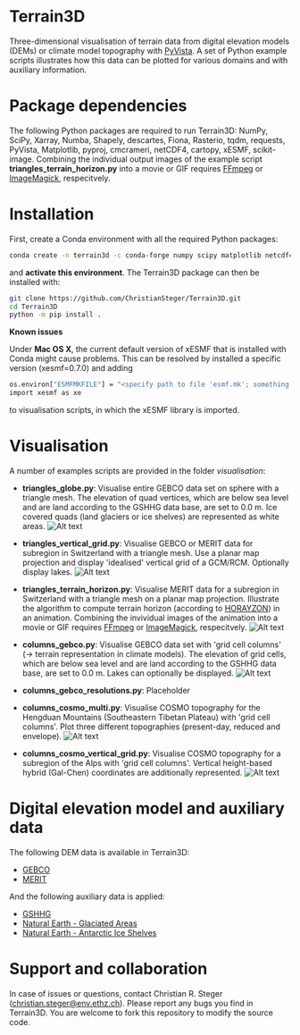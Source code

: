 # Terrain3D
Three-dimensional visualisation of terrain data from digital elevation models (DEMs) or climate model topography with [PyVista](https://docs.pyvista.org). A set of Python example scripts illustrates how this data can be plotted for various domains and with auxiliary information.

# Package dependencies

The following Python packages are required to run Terrain3D: NumPy, SciPy, Xarray, Numba, Shapely, descartes, Fiona, Rasterio, tqdm, requests, PyVista, Matplotlib, pyproj, cmcrameri, netCDF4, cartopy, xESMF, scikit-image.
Combining the individual output images of the example script **triangles_terrain_horizon.py** into a movie or GIF requires [FFmpeg](https://ffmpeg.org) or [ImageMagick](https://imagemagick.org/index.php), respecitvely.

# Installation

First, create a Conda environment with all the required Python packages:

```bash
conda create -n terrain3d -c conda-forge numpy scipy matplotlib netcdf4 shapely xarray pyproj cartopy rasterio descartes fiona scikit-image numba xesmf cmcrameri tqdm requests pyvista
```

and **activate this environment**. The Terrain3D package can then be installed with:

```bash
git clone https://github.com/ChristianSteger/Terrain3D.git
cd Terrain3D
python -m pip install .
```

**Known issues**

Under **Mac OS X**, the current default version of xESMF that is installed with Conda might cause problems. This can be resolved by installed a specific version (xesmf=0.7.0) and adding

```bash
os.environ["ESMFMKFILE"] = "<specify path to file 'esmf.mk'; something like ../miniconda3/envs/terrain3d/lib/esmf.mk>"
import xesmf as xe
```

to visualisation scripts, in which the xESMF library is imported.

# Visualisation

A number of examples scripts are provided in the folder *visualisation*:

- **triangles_globe.py**: Visualise entire GEBCO data set on sphere with a triangle mesh. The elevation of quad vertices, which are below sea level and are land according to the GSHHG data base, are set to 0.0 m. Ice covered quads (land glaciers or ice shelves) are represented as white areas.
![Alt text](https://github.com/ChristianSteger/Media/blob/master/Terrain3D_Globus.png?raw=true "Output from triangles_globe.py")

- **triangles_vertical_grid.py**: Visualise GEBCO or MERIT data for subregion in Switzerland with a triangle mesh. Use a planar map projection and display 'idealised' vertical grid of a GCM/RCM. Optionally display lakes.
![Alt text](https://github.com/ChristianSteger/Media/blob/master/Terrain3D_Switzerland_sub_grid_boxes.png?raw=true "Output from triangles_vertical_grid.py")

- **triangles_terrain_horizon.py**: Visualise MERIT data for a subregion in Switzerland with a triangle mesh on a planar map projection. Illustrate the algorithm to compute terrain horizon (according to [HORAYZON](https://doi.org/10.5194/gmd-15-6817-2022)) in an animation. Combining the invividual images of the animation into a movie or GIF requires [FFmpeg](https://ffmpeg.org) or [ImageMagick](https://imagemagick.org/index.php), respecitvely.
![Alt text](https://github.com/ChristianSteger/Media/blob/master/Terrain3D_terrain_horizon_new.gif?raw=true "Output from triangles_terrain_horizon.py")

- **columns_gebco.py**: Visualise GEBCO data set with 'grid cell columns' (&rarr; terrain representation in climate models). The elevation of grid cells, which are below sea level and are land according to the GSHHG data base, are set to 0.0 m. Lakes can optionally be displayed.
![Alt text](https://github.com/ChristianSteger/Media/blob/master/Terrain3D_columns_rot_coords_gebco.png?raw=true "Output from columns_gebco.py")

- **columns_gebco_resolutions.py**: Placeholder

- **columns_cosmo_multi.py**: Visualise COSMO topography for the Hengduan Mountains (Southeastern Tibetan Plateau) with 'grid cell columns'. Plot three different topographies (present-day, reduced and envelope).
![Alt text](https://github.com/ChristianSteger/Media/blob/master/Terrain3D_columns_cosmo_multi.png?raw=true "Output from columns_cosmo_multi.py")

- **columns_cosmo_vertical_grid.py**: Visualise COSMO topography for a subregion of the Alps with 'grid cell columns'. Vertical height-based hybrid (Gal-Chen) coordinates are additionally represented.
![Alt text](https://github.com/ChristianSteger/Media/blob/master/Terrain3D_columns_cosmo_vertical_grid.png?raw=true "Output from columns_cosmo_vertical_grid.py")

# Digital elevation model and auxiliary data

The following DEM data is available in Terrain3D:

- [GEBCO](https://www.gebco.net/data_and_products/gridded_bathymetry_data/)
- [MERIT](http://hydro.iis.u-tokyo.ac.jp/~yamadai/MERIT_DEM/)

And the following auxiliary data is applied:

- [GSHHG](https://www.soest.hawaii.edu/pwessel/gshhg/)
- [Natural Earth - Glaciated Areas](https://www.naturalearthdata.com/downloads/10m-physical-vectors/10m-glaciated-areas/)
- [Natural Earth - Antarctic Ice Shelves](https://www.naturalearthdata.com/downloads/50m-physical-vectors/50m-antarctic-ice-shelves/)

# Support and collaboration

In case of issues or questions, contact Christian R. Steger (christian.steger@env.ethz.ch). Please report any bugs you find in Terrain3D. You are welcome to fork this repository to modify the source code.